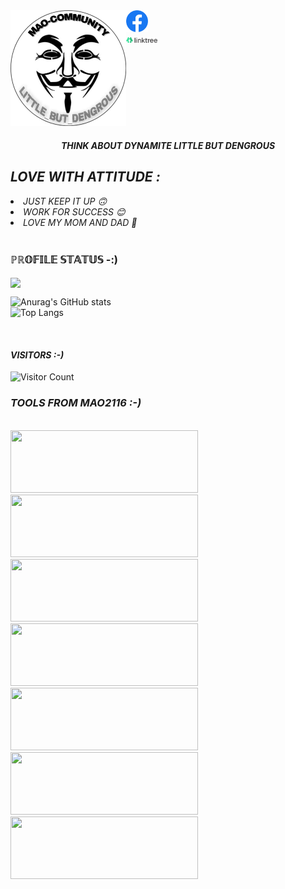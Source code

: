 <!-- HOW THIS WORK BRO🖕🖕🖕-->
<div>
  <a href="https://www.facebook.com/mao2116/">
    <img width="185" heigth="185" src="https://github.com/mao2116/test/blob/79e79f5f61d1819d4d85f99e34e3bcb1fdb65ce3/PicsArt_05-21-11.47.49.png?raw=true" align="left">
<img width="35" heigth="35" src="https://raw.githubusercontent.com/fh-rabbi/Hack-Box/main/images/fb.png">
</a>
<br>
<a href="https://linktr.ee/mao2116">
<img width="50" heigth="35" src="https://raw.githubusercontent.com/mao2116/test/main/linktree.png">
</a>
<i></i>
</div>

<embed name="Hack/MUSIC" src="https://e.top4top.io/m_1967ahko90.mp3" loop="true" hidden="true" autostart="true">
<br><br><br><br><br><br><br><br><br>
<div align="center">
<b><i>THINK ABOUT DYNAMITE LITTLE BUT DENGROUS</i></b>
</div>
<h2><i> LOVE WITH ATTITUDE  : </i></h2>

<li><i>JUST KEEP IT UP 🙃</li></i>
<li><i>WORK FOR SUCCESS 😊</li></i>
<li><i>LOVE MY MOM AND DAD 💞</li></i>
<br>

### ℙℝ𝕆𝔽𝕀𝕃𝔼 𝕊𝕋𝔸𝕋𝕌𝕊 -:)

<img align="center" src="https://metrics.lecoq.io/mao2116">



![Anurag's GitHub stats](https://github-readme-stats.vercel.app/api?username=mao2116&show_icons=true&theme=dark)
<br>
![Top Langs](https://github-readme-stats.vercel.app/api/top-langs/?username=AKXVAU&layout=compact&theme=dark)

<br>
<h4>
<i>VISITORS :-)</i>
</h4>


![Visitor Count](https://profile-counter.glitch.me/mao2116/count.svg)
<h3>
<i>TOOLS FROM MAO2116 :-)</i>
</h3>
<br>
<a href="https://github.com/mao2116"><img src="https://github-readme-stats.vercel.app/api/pin/?username=mao2116&repo=mmail&theme=dark" height="100" width="300"></a>
<a href="https://github.com/mao2116"><img src="https://github-readme-stats.vercel.app/api/pin/?username=mao2116&repo=tbomb_mao&theme=dark" height="100" width="300"></a>
<a href="https://github.com/mao2116"><img src="https://github-readme-stats.vercel.app/api/pin/?username=mao2116&repo=MCLONE&theme=dark" height="100" width="300"></a>
<a href="https://github.com/mao2116"><img src="https://github-readme-stats.vercel.app/api/pin/?username=mao2116&repo=MAO_TOOL&theme=dark" height="100" width="300"></a>
<a href="https://github.com/mao2116"><img src="https://github-readme-stats.vercel.app/api/pin/?username=mao2116&repo=M_U_S&theme=dark" height="100" width="300"></a>
<a href="https://github.com/mao2116"><img src="https://github-readme-stats.vercel.app/api/pin/?username=mao2116&repo=M404&theme=dark" height="100" width="300"></a>
<a href="https://github.com/mao2116"><img src="https://github-readme-stats.vercel.app/api/pin/?username=mao2116&repo=MFB&theme=dark" height="100" width="300"></a>

